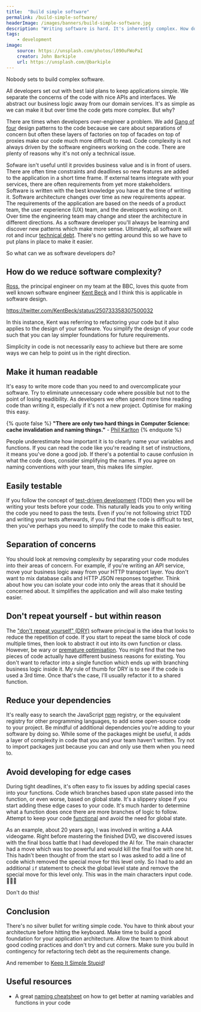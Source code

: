 ```yaml
---
title:  "Build simple software"
permalink: /build-simple-software/
headerImage: /images/banners/build-simple-software.jpg
description: "Writing software is hard. It's inherently complex. How do we make it simpler?"
tags:
    - development
image:
    source: https://unsplash.com/photos/l090uFWoPaI
    creator: John Barkiple
    url: https://unsplash.com/@barkiple
---
```


Nobody sets to build complex software.

All developers set out with best laid plans to keep applications simple. We separate the concerns of the code with nice APIs and interfaces. We abstract our business logic away from our domain services. It's as simple as we can make it but over time the code gets more complex. But why?


There are times when developers over-engineer a problem. We add [Gang of four](https://en.wikipedia.org/wiki/Design_Patterns) design patterns to the code because we care about separations of concern but often these layers of factories on top of facades on top of proxies make our code much more difficult to read. Code complexity is not always driven by the software engineers working on the code. There are plenty of reasons why it's not only a technical issue.

Sofware isn't useful until it provides business value and is in front of users. There are often time constraints and deadlines so new features are added to the application in a short time frame. If external teams integrate with your services, there are often requirements from yet more stakeholders. Software is written with the best knowledge you have at the time of writing it. Software architecture changes over time as new requirements appear. The requirements of the application are based on the needs of a product team, the user experience (UX) team, and the developers working on it. Over time the engineering team may change and steer the architecture in different directions. As a software developer you'll always be learning and discover new patterns which make more sense. Ultimately, all software will rot and incur [technical debt](/refactoring-code-broken-windows-theory/). There's no getting around this so we have to put plans in place to make it easier.

So what can we as software developers do?

## How do we reduce software complexity?

[Ross](https://twitter.com/rossalexwilson), the principal engineer on my team at the BBC, loves this quote from well known software engineer [Kent Beck](https://en.wikipedia.org/wiki/Kent_Beck) and I think this is applicable in software design.

https://twitter.com/KentBeck/status/250733358307500032

In this instance, Kent was referring to refactoring your code but it also applies to the design of your software. You simplify the design of your code such that you can lay simpler foundations for future requirements.

Simplicity in code is not necessarily easy to achieve but there are some ways we can help to point us in the right direction.

## Make it human readable

It's easy to write more code than you need to and overcomplicate your software. Try to eliminate unnecessary code where possible but not to the point of losing readibility. As developers we often spend more time reading code than writing it, especially if it's not a new project. Optimise for making this easy.

{% quote false %}
**"There are only two hard things in Computer Science: cache invalidation and naming things."** - [Phil Karlton](https://www.karlton.org/2017/12/naming-things-hard/)
{% endquote %}

People underestimate how important it is to clearly name your variables and functions. If you can read the code like you're reading it set of instructions, it means you've done a good job. If there's a potential to cause confusion in what the code does, consider simplifying the names. If you agree on naming conventions with your team, this makes life simpler.

## Easily testable

If you follow the concept of [test-driven development](https://en.wikipedia.org/wiki/Test-driven_development) (TDD) then you will be writing your tests before your code. This naturally leads you to only writing the code you need to pass the tests. Even if you're not following strict TDD and writing your tests afterwards, if you find that the code is difficult to test, then you've perhaps you need to simplify the code to make this easier.

## Separation of concerns

You should look at removing complexity by separating your code modules into their areas of concern. For example, if you're writing an API service, move your business logic away from your HTTP transport layer. You don't want to mix database calls and HTTP JSON responses together. Think about how you can isolate your code into only the areas that it should be concerned about. It simplifies the application and will also make testing easier.

## Don't repeat yourself - but within reason

The ["don't repeat yourself" (DRY)](https://en.wikipedia.org/wiki/Don%27t_repeat_yourself) software principal is the idea that looks to reduce the repetition of code. If you start to repeat the same block of code multiple times, then look to abstract it out into its own function or class. However, be wary or [premature optimisation](https://en.wikipedia.org/wiki/Program_optimization). You might find that the two pieces of code actually have different business reasons for existing. You don't want to refactor into a single function which ends up with branching business logic inside it. My rule of thumb for DRY is to see if the code is used a 3rd time. Once that's the case, I'll usually refactor it to a shared function.

## Reduce your dependencies

It's really easy to search the JavaScript [npm](https://npmjs.com) registry, or the equivalent registry for other programming languages, to add some open-source code to your project. Be mindful of additional dependencies you're adding to your software by doing so. While some of the packages might be useful, it adds a layer of complexity in code that you and your team haven't written. Try not to import packages just because you can and only use them when you need to.
## Avoid developing for edge cases

During tight deadlines, it's often easy to fix issues by adding special cases into your functions. Code which branches based upon state passed into the function, or even worse, based on global state. It's a slippery slope if you start adding these edge cases to your code. It's much harder to determine what a function does once there are more branches of logic to follow. Attempt to keep your code [functional](https://en.wikipedia.org/wiki/Functional_programming) and avoid the need for global state.

As an example, about 20 years ago, I was involved in writing a AAA videogame. Right before mastering the finished DVD, we discovered issues with the final boss battle that I had developed the AI for. The main character had a move which was too powerful and would kill the final foe with one hit. This hadn't been thought of from the start so I was asked to add a line of code which removed the special move for this level only. So I had to add an additional `if` statement to check the global level state and remove the special move for this level only. This was in the main characters input code. 🤦🏻‍♂️

Don't do this!
## Conclusion

There's no silver bullet for writing simple code. You have to think about your architecture before hitting the keyboard. Make time to build a good foundation for your application architecture. Allow the team to think about good coding practices and don't try and cut corners. Make sure you build in contingency for refactoring tech debt as the requirements change.

And remember to [Keep It Simple Stupid](https://en.wikipedia.org/wiki/KISS_principle)!
## Useful resources

- A great [naming cheatsheet](https://github.com/kettanaito/naming-cheatsheet) on how to get better at naming variables and functions in your code